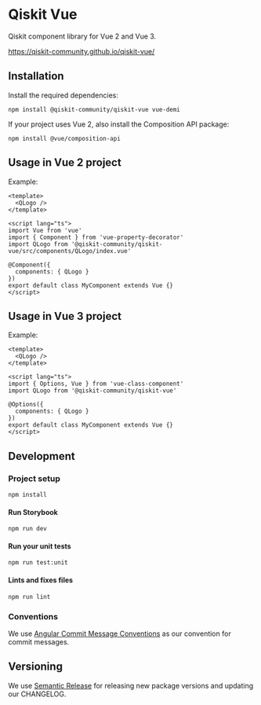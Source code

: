# Qiskit Vue

Qiskit component library for Vue 2 and Vue 3.

https://qiskit-community.github.io/qiskit-vue/

## Installation

Install the required dependencies:

```
npm install @qiskit-community/qiskit-vue vue-demi
```

If your project uses Vue 2, also install the Composition API package:

```
npm install @vue/composition-api
```

## Usage in Vue 2 project

Example:

```
<template>
  <QLogo />
</template>

<script lang="ts">
import Vue from 'vue'
import { Component } from 'vue-property-decorator'
import QLogo from '@qiskit-community/qiskit-vue/src/components/QLogo/index.vue'

@Component({
  components: { QLogo }
})
export default class MyComponent extends Vue {}
</script>
```

## Usage in Vue 3 project

Example:

```
<template>
  <QLogo />
</template>

<script lang="ts">
import { Options, Vue } from 'vue-class-component'
import QLogo from '@qiskit-community/qiskit-vue'

@Options({
  components: { QLogo }
})
export default class MyComponent extends Vue {}
</script>
```

## Development

### Project setup

```
npm install
```

#### Run Storybook

```
npm run dev
```

#### Run your unit tests

```
npm run test:unit
```

#### Lints and fixes files

```
npm run lint
```

### Conventions

We use [Angular Commit Message Conventions](https://github.com/angular/angular/blob/master/CONTRIBUTING.md#-commit-message-format) as our convention for commit messages.

## Versioning

We use [Semantic Release](https://github.com/semantic-release/semantic-release) for releasing new package versions and updating our CHANGELOG.
